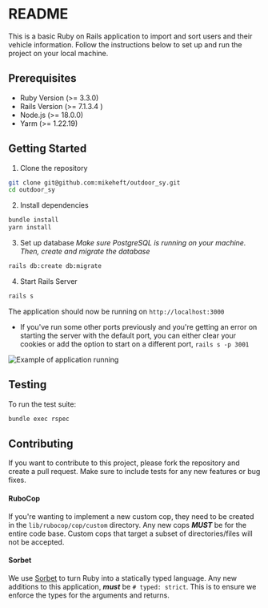 # README

This is a basic Ruby on Rails application to import and sort users and their vehicle information. Follow the instructions below to set up and run the project on your local machine.

## Prerequisites

- Ruby Version (>= 3.3.0)
- Rails Version (>= 7.1.3.4 )
- Node.js (>= 18.0.0)
- Yarm (>= 1.22.19)

## Getting Started

1. Clone the repository
```bash
git clone git@github.com:mikeheft/outdoor_sy.git
cd outdoor_sy
```

2. Install dependencies
```bash
bundle install
yarn install
```

3. Set up database
_Make sure PostgreSQL is running on your machine. Then, create and migrate the database_
```bash
rails db:create db:migrate
```

4. Start Rails Server
```bash
rails s
```
The application should now be running on `http://localhost:3000`
- If you've run some other ports previously and you're getting an error on starting the server with the default port, you can either clear your cookies or add the option to start on a different port, `rails s -p 3001`


![Example of application running](<Screen Recording 2024-06-18 at 11.11.49 AM.gif>)

## Testing
To run the test suite:
```bash
bundle exec rspec
```

## Contributing
If you want to contribute to this project, please fork the repository and create a pull request. Make sure to include tests for any new features or bug fixes.
#### RuboCop
If you're wanting to implement a new custom cop, they need to be created in the `lib/rubocop/cop/custom` directory.
Any new cops ___MUST___ be for the entire code base. Custom cops that target a subset of directories/files will not be accepted.

#### Sorbet
We use [Sorbet](https://sorbet.org/) to turn Ruby into a statically typed language. Any new additions to this application, ___must___ be `# typed: strict`. This is to ensure we enforce the types for the arguments and returns.